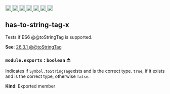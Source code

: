 <a
  href="https://travis-ci.org/Xotic750/has-to-string-tag-x"
  title="Travis status">
<img
  src="https://travis-ci.org/Xotic750/has-to-string-tag-x.svg?branch=master"
  alt="Travis status" height="18">
</a>
<a
  href="https://david-dm.org/Xotic750/has-to-string-tag-x"
  title="Dependency status">
<img src="https://david-dm.org/Xotic750/has-to-string-tag-x/status.svg"
  alt="Dependency status" height="18"/>
</a>
<a
  href="https://david-dm.org/Xotic750/has-to-string-tag-x?type=dev"
  title="devDependency status">
<img src="https://david-dm.org/Xotic750/has-to-string-tag-x/dev-status.svg"
  alt="devDependency status" height="18"/>
</a>
<a
  href="https://badge.fury.io/js/has-to-string-tag-x"
  title="npm version">
<img src="https://badge.fury.io/js/has-to-string-tag-x.svg"
  alt="npm version" height="18">
</a>
<a
  href="https://www.jsdelivr.com/package/npm/has-to-string-tag-x"
  title="jsDelivr hits">
<img src="https://data.jsdelivr.com/v1/package/npm/has-to-string-tag-x/badge?style=rounded"
  alt="jsDelivr hits" height="18">
</a>
<a
  href="https://bettercodehub.com/results/Xotic750/has-to-string-tag-x"
  title="bettercodehub score">
<img src="https://bettercodehub.com/edge/badge/Xotic750/has-to-string-tag-x?branch=master"
  alt="bettercodehub score" height="18">
</a>
<a
  href="https://coveralls.io/github/Xotic750/has-to-string-tag-x?branch=master"
  title="Coverage Status">
<img src="https://coveralls.io/repos/github/Xotic750/has-to-string-tag-x/badge.svg?branch=master"
  alt="Coverage Status" height="18">
</a>

<a name="module_has-to-string-tag-x"></a>

## has-to-string-tag-x

Tests if ES6 @@toStringTag is supported.

**See**: [26.3.1 @@toStringTag](http://www.ecma-international.org/ecma-262/6.0/#sec-@@tostringtag)  

<a name="exp_module_has-to-string-tag-x--module.exports"></a>

### `module.exports` : <code>boolean</code> ⏏

Indicates if `Symbol.toStringTag`exists and is the correct type.
`true`, if it exists and is the correct type, otherwise `false`.

**Kind**: Exported member

